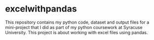 # excelwithpandas
This repository contains my python code, dataset and output files for a mini-project that I did as part of my python coursework at Syracuse University. This project is about working with excel files using pandas.

